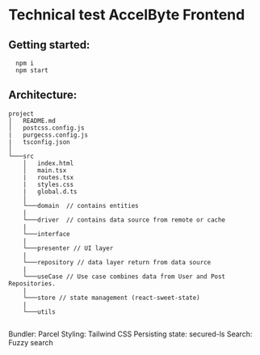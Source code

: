 # Technical test AccelByte Frontend

## Getting started: 

```
  npm i
  npm start
```

## Architecture: 

```
project
│   README.md
│   postcss.config.js
|   purgecss.config.js
|   tsconfig.json 
│
└───src
    │   index.html
    │   main.tsx
    |   routes.tsx
    |   styles.css
    |   global.d.ts
    │
    └───domain  // contains entities
    |
    └───driver  // contains data source from remote or cache
    |
    └───interface 
    |
    └───presenter // UI layer
    |
    └───repository // data layer return from data source
    |
    └───useCase // Use case combines data from User and Post Repositories.
    |
    └───store // state management (react-sweet-state)
    |
    └───utils


```

Bundler: Parcel
Styling: Tailwind CSS
Persisting state: secured-ls
Search: Fuzzy search